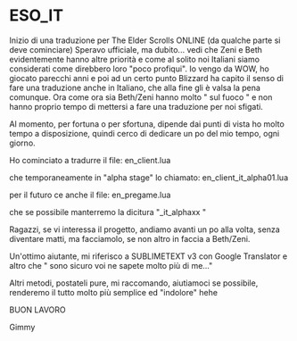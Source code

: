 # ESO_IT

Inizio di una traduzione per The Elder Scrolls ONLINE (da qualche parte si deve cominciare) Speravo ufficiale, ma dubito... vedi che Zeni
e Beth evidentemente hanno altre priorità e come al solito noi Italiani siamo considerati come direbbero loro "poco profiqui". Io vengo
da WOW, ho giocato parecchi anni e poi ad un certo punto Blizzard ha capito il senso di fare una traduzione anche in Italiano, che
alla fine gli è valsa la pena comunque. Ora come ora sia Beth/Zeni hanno molto " sul fuoco " e non hanno proprio tempo di mettersi
a fare una traduzione per noi sfigati. 

Al momento, per fortuna o per sfortuna, dipende dai punti di vista ho molto tempo a disposizione, quindi cerco di dedicare un po del mio
tempo, ogni giorno.

Ho cominciato a tradurre il file:
en_client.lua

che temporaneamente in "alpha stage" lo chiamato:
en_client_it_alpha01.lua

per il futuro ce anche il file:
en_pregame.lua

che se possibile manterremo la dicitura "_it_alphaxx " 

Ragazzi, se vi interessa il progetto, andiamo avanti un po alla volta, senza diventare matti, ma facciamolo, se non altro in faccia
a Beth/Zeni.

Un'ottimo aiutante, mi riferisco a SUBLIMETEXT v3 con Google Translator e altro che " sono sicuro voi ne sapete molto più di me..."

Altri metodi, postateli pure, mi raccomando, aiutiamoci se possibile, renderemo il tutto molto più semplice ed "indolore" hehe

BUON LAVORO

Gimmy



